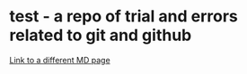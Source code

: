 test - a repo of trial and errors related to git and github
====

[Link to a different MD page](Test.md)
